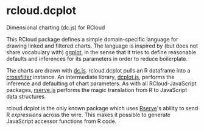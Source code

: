 # rcloud.dcplot
Dimensional charting (dc.js) for RCloud

This RCloud package defines a simple domain-specific language for drawing linked
and filtered charts. The language is inspired by (but does not share vocabulary with)
[ggplot](http://ggplot2.org/), in the sense that it tries to define reasonable defaults
and inferences for its parameters in order to reduce boilerplate.

The charts are drawn with [dc.js](http://dc-js.github.io/dc.js/). rcloud.dcplot pulls an
R dataframe into a [crossfilter](https://github.com/crossfilter/crossfilter) instance.
An intermediate library, [dcplot.js](https://github.com/att/dcplot.js), performs the inference
and defaulting of chart parameters. As with all RCloud-JavaScript packages, [rserve.js](https://github.com/att/rserve-js) performs the magic translation from R to
JavaScript data structures. 

rcloud.dcplot is the only known package which uses [Rserve](http://www.rforge.net/Rserve/dev.html)'s
ability to send R *expressions* across the wire. This makes it possible to generate JavaScript
accessor functions from R code.
